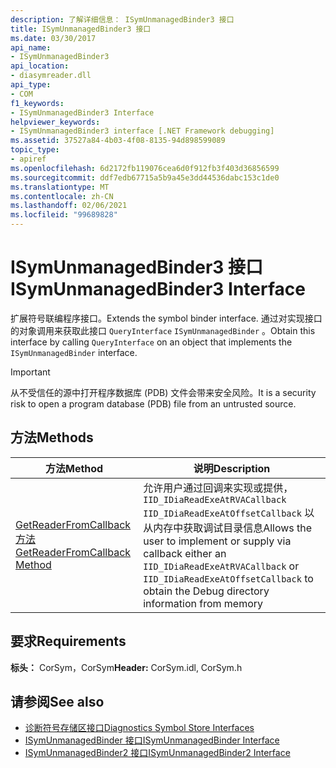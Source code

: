 ```yaml
---
description: 了解详细信息： ISymUnmanagedBinder3 接口
title: ISymUnmanagedBinder3 接口
ms.date: 03/30/2017
api_name:
- ISymUnmanagedBinder3
api_location:
- diasymreader.dll
api_type:
- COM
f1_keywords:
- ISymUnmanagedBinder3 Interface
helpviewer_keywords:
- ISymUnmanagedBinder3 interface [.NET Framework debugging]
ms.assetid: 37527a84-4b03-4f08-8135-94d898599089
topic_type:
- apiref
ms.openlocfilehash: 6d2172fb119076cea6d0f912fb3f403d36856599
ms.sourcegitcommit: ddf7edb67715a5b9a45e3dd44536dabc153c1de0
ms.translationtype: MT
ms.contentlocale: zh-CN
ms.lasthandoff: 02/06/2021
ms.locfileid: "99689828"
---
```

# <a name="isymunmanagedbinder3-interface"></a><span data-ttu-id="64f2c-103">ISymUnmanagedBinder3 接口</span><span class="sxs-lookup"><span data-stu-id="64f2c-103">ISymUnmanagedBinder3 Interface</span></span>

<span data-ttu-id="64f2c-104">扩展符号联编程序接口。</span><span class="sxs-lookup"><span data-stu-id="64f2c-104">Extends the symbol binder interface.</span></span> <span data-ttu-id="64f2c-105">通过对实现接口的对象调用来获取此接口 `QueryInterface` `ISymUnmanagedBinder` 。</span><span class="sxs-lookup"><span data-stu-id="64f2c-105">Obtain this interface by calling `QueryInterface` on an object that implements the `ISymUnmanagedBinder` interface.</span></span>  
  
> [!IMPORTANT]
> <span data-ttu-id="64f2c-106">从不受信任的源中打开程序数据库 (PDB) 文件会带来安全风险。</span><span class="sxs-lookup"><span data-stu-id="64f2c-106">It is a security risk to open a program database (PDB) file from an untrusted source.</span></span>  
  
## <a name="methods"></a><span data-ttu-id="64f2c-107">方法</span><span class="sxs-lookup"><span data-stu-id="64f2c-107">Methods</span></span>  
  
|<span data-ttu-id="64f2c-108">方法</span><span class="sxs-lookup"><span data-stu-id="64f2c-108">Method</span></span>|<span data-ttu-id="64f2c-109">说明</span><span class="sxs-lookup"><span data-stu-id="64f2c-109">Description</span></span>|  
|------------|-----------------|  
|[<span data-ttu-id="64f2c-110">GetReaderFromCallback 方法</span><span class="sxs-lookup"><span data-stu-id="64f2c-110">GetReaderFromCallback Method</span></span>](isymunmanagedbinder3-getreaderfromcallback-method.md)|<span data-ttu-id="64f2c-111">允许用户通过回调来实现或提供， `IID_IDiaReadExeAtRVACallback` `IID_IDiaReadExeAtOffsetCallback` 以从内存中获取调试目录信息</span><span class="sxs-lookup"><span data-stu-id="64f2c-111">Allows the user to implement or supply via callback either an `IID_IDiaReadExeAtRVACallback` or `IID_IDiaReadExeAtOffsetCallback` to obtain the Debug directory information from memory</span></span>|  
  
## <a name="requirements"></a><span data-ttu-id="64f2c-112">要求</span><span class="sxs-lookup"><span data-stu-id="64f2c-112">Requirements</span></span>  

 <span data-ttu-id="64f2c-113">**标头：** CorSym，CorSym</span><span class="sxs-lookup"><span data-stu-id="64f2c-113">**Header:** CorSym.idl, CorSym.h</span></span>  
  
## <a name="see-also"></a><span data-ttu-id="64f2c-114">请参阅</span><span class="sxs-lookup"><span data-stu-id="64f2c-114">See also</span></span>

- [<span data-ttu-id="64f2c-115">诊断符号存储区接口</span><span class="sxs-lookup"><span data-stu-id="64f2c-115">Diagnostics Symbol Store Interfaces</span></span>](diagnostics-symbol-store-interfaces.md)
- [<span data-ttu-id="64f2c-116">ISymUnmanagedBinder 接口</span><span class="sxs-lookup"><span data-stu-id="64f2c-116">ISymUnmanagedBinder Interface</span></span>](isymunmanagedbinder-interface.md)
- [<span data-ttu-id="64f2c-117">ISymUnmanagedBinder2 接口</span><span class="sxs-lookup"><span data-stu-id="64f2c-117">ISymUnmanagedBinder2 Interface</span></span>](isymunmanagedbinder2-interface.md)
